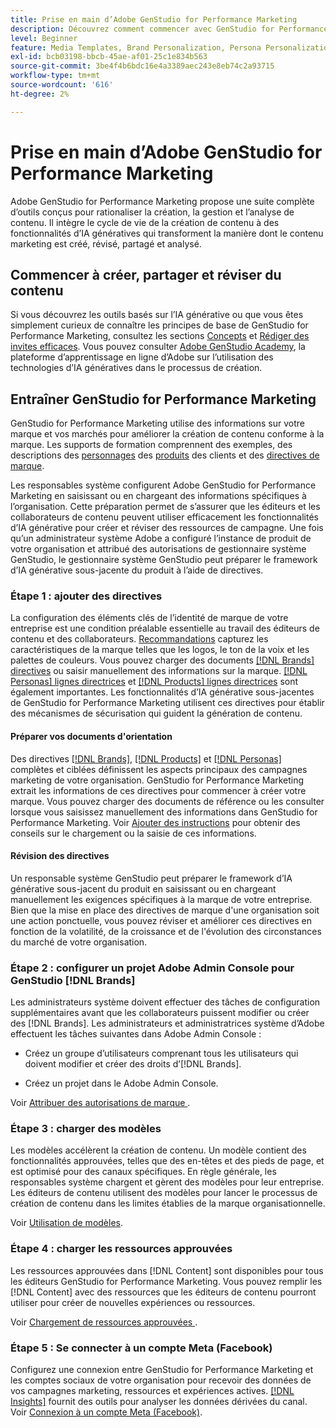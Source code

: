 ```yaml
---
title: Prise en main d’Adobe GenStudio for Performance Marketing
description: Découvrez comment commencer avec GenStudio for Performance Marketing afin de générer un nouveau contenu marketing aligné sur votre marque.
level: Beginner
feature: Media Templates, Brand Personalization, Persona Personalization, Product Personalization, Generative AI
exl-id: bcb03198-bbcb-45ae-af01-25c1e834b563
source-git-commit: 3be4f4b6bdc16e4a3389aec243e8eb74c2a93715
workflow-type: tm+mt
source-wordcount: '616'
ht-degree: 2%

---
```


# Prise en main d’Adobe GenStudio for Performance Marketing

Adobe GenStudio for Performance Marketing propose une suite complète d’outils conçus pour rationaliser la création, la gestion et l’analyse de contenu. Il intègre le cycle de vie de la création de contenu à des fonctionnalités d’IA génératives qui transforment la manière dont le contenu marketing est créé, révisé, partagé et analysé.

## Commencer à créer, partager et réviser du contenu

Si vous découvrez les outils basés sur l’IA générative ou que vous êtes simplement curieux de connaître les principes de base de GenStudio for Performance Marketing, consultez les sections [Concepts](concepts.md) et [Rédiger des invites efficaces](effective-prompts.md). Vous pouvez consulter [Adobe GenStudio Academy](https://learningmanager.adobe.com/genstudioacademy), la plateforme d’apprentissage en ligne d’Adobe sur l’utilisation des technologies d’IA génératives dans le processus de création.

## Entraîner GenStudio for Performance Marketing

GenStudio for Performance Marketing utilise des informations sur votre marque et vos marchés pour améliorer la création de contenu conforme à la marque. Les supports de formation comprennent des exemples, des descriptions des [personnages](/help/user-guide/guidelines/personas.md) des [produits](/help/user-guide/guidelines/products.md) des clients et des [directives de marque](/help/user-guide/guidelines/overview.md).

Les responsables système configurent Adobe GenStudio for Performance Marketing en saisissant ou en chargeant des informations spécifiques à l’organisation. Cette préparation permet de s’assurer que les éditeurs et les collaborateurs de contenu peuvent utiliser efficacement les fonctionnalités d’IA générative pour créer et réviser des ressources de campagne. Une fois qu’un administrateur système Adobe a configuré l’instance de produit de votre organisation et attribué des autorisations de gestionnaire système GenStudio, le gestionnaire système GenStudio peut préparer le framework d’IA générative sous-jacente du produit à l’aide de directives.

### Étape 1 : ajouter des directives

La configuration des éléments clés de l’identité de marque de votre entreprise est une condition préalable essentielle au travail des éditeurs de contenu et des collaborateurs. [Recommandations](./guidelines/overview.md) capturez les caractéristiques de la marque telles que les logos, le ton de la voix et les palettes de couleurs. Vous pouvez charger des documents [[!DNL Brands] directives](./guidelines/brands.md) ou saisir manuellement des informations sur la marque. [[!DNL Personas] lignes directrices](./guidelines/personas.md) et [[!DNL Products] lignes directrices](./guidelines/products.md) sont également importantes. Les fonctionnalités d’IA générative sous-jacentes de GenStudio for Performance Marketing utilisent ces directives pour établir des mécanismes de sécurisation qui guident la génération de contenu.

#### Préparer vos documents d&#39;orientation

Des directives [[!DNL Brands]](./guidelines/brands.md), [[!DNL Products]](./guidelines/products.md) et [[!DNL Personas]](./guidelines/personas.md) complètes et ciblées définissent les aspects principaux des campagnes marketing de votre organisation. GenStudio for Performance Marketing extrait les informations de ces directives pour commencer à créer votre marque. Vous pouvez charger des documents de référence ou les consulter lorsque vous saisissez manuellement des informations dans GenStudio for Performance Marketing. Voir [Ajouter des instructions](./guidelines/overview.md) pour obtenir des conseils sur le chargement ou la saisie de ces informations.

#### Révision des directives

Un responsable système GenStudio peut préparer le framework d’IA générative sous-jacent du produit en saisissant ou en chargeant manuellement les exigences spécifiques à la marque de votre entreprise. Bien que la mise en place des directives de marque d&#39;une organisation soit une action ponctuelle, vous pouvez réviser et améliorer ces directives en fonction de la volatilité, de la croissance et de l&#39;évolution des circonstances du marché de votre organisation.

### Étape 2 : configurer un projet Adobe Admin Console pour GenStudio [!DNL Brands]

Les administrateurs système doivent effectuer des tâches de configuration supplémentaires avant que les collaborateurs puissent modifier ou créer des [!DNL Brands]. Les administrateurs et administratrices système d’Adobe effectuent les tâches suivantes dans Adobe Admin Console :

* Créez un groupe d’utilisateurs comprenant tous les utilisateurs qui doivent modifier et créer des droits d’[!DNL Brands].

* Créez un projet dans le Adobe Admin Console.

Voir [ Attribuer des autorisations de marque ](configure-brand-permissions.md).

### Étape 3 : charger des modèles

Les modèles accélèrent la création de contenu. Un modèle contient des fonctionnalités approuvées, telles que des en-têtes et des pieds de page, et est optimisé pour des canaux spécifiques. En règle générale, les responsables système chargent et gèrent des modèles pour leur entreprise. Les éditeurs de contenu utilisent des modèles pour lancer le processus de création de contenu dans les limites établies de la marque organisationnelle.

Voir [Utilisation de modèles](./content/use-templates.md).

### Étape 4 : charger les ressources approuvées

Les ressources approuvées dans [!DNL Content] sont disponibles pour tous les éditeurs GenStudio for Performance Marketing. Vous pouvez remplir les [!DNL Content] avec des ressources que les éditeurs de contenu pourront utiliser pour créer de nouvelles expériences ou ressources.

Voir [ Chargement de ressources approuvées ](./content/manage-assets.md).

### Étape 5 : Se connecter à un compte Meta (Facebook)

Configurez une connexion entre GenStudio for Performance Marketing et les comptes sociaux de votre organisation pour recevoir des données de vos campagnes marketing, ressources et expériences actives. [[!DNL Insights]](./insights/overview.md) fournit des outils pour analyser les données dérivées du canal. Voir [Connexion à un compte Meta (Facebook)](./insights/connect-channel.md#meta-ads-connect).
